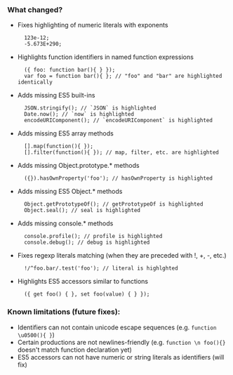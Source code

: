 ### What changed?

- Fixes highlighting of numeric literals with exponents
        
        123e-12;
        -5.673E+290;

- Highlights function identifiers in named function expressions

        ({ foo: function bar(){ } }); 
        var foo = function bar(){ }; // "foo" and "bar" are highlighted identically

- Adds missing ES5 built-ins
      
        JSON.stringify(); // `JSON` is highlighted
        Date.now(); // `now` is highlighted
        encodeURIComponent(); // `encodeURIComponent` is highlighted
  
- Adds missing ES5 array methods

        [].map(function(){ });
        [].filter(function(){ }); // map, filter, etc. are highlighted

- Adds missing Object.prototype.* methods

        ({}).hasOwnProperty('foo'); // hasOwnProperty is highlighted

- Adds missing ES5 Object.* methods
        
        Object.getPrototypeOf(); // getPrototypeOf is highlighted
        Object.seal(); // seal is highlighted

- Adds missing console.* methods
    
        console.profile(); // profile is highlighted
        console.debug(); // debug is highlighted

- Fixes regexp literals matching (when they are preceded with !, +, -, etc.)

        !/^foo.bar/.test('foo'); // literal is highlghted

    
- Highlights ES5 accessors similar to functions
    
        ({ get foo() { }, set foo(value) { } });


### Known limitations (future fixes):

- Identifiers can not contain unicode escape sequences (e.g. `function \u0500(){ }`)
- Certain productions are not newlines-friendly (e.g. `function \n foo(){}` doesn't match function declaration yet)
- ES5 accessors can not have numeric or string literals as identifiers (will fix)